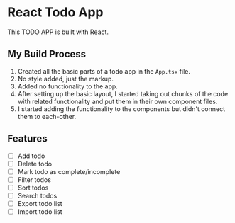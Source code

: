 # React Todo App

This TODO APP is built with React.

## My Build Process

1. Created all the basic parts of a todo app in the `App.tsx` file.
2. No style added, just the markup.
3. Added no functionality to the app.
4. After setting up the basic layout, I started taking out chunks of the code with related functionality and put them in their own component files.
5. I started adding the functionality to the components but didn't connect them to each-other.

## Features

- [ ] Add todo
- [ ] Delete todo
- [ ] Mark todo as complete/incomplete
- [ ] Filter todos
- [ ] Sort todos
- [ ] Search todos
- [ ] Export todo list
- [ ] Import todo list
